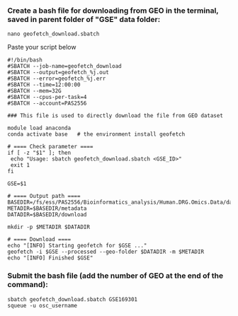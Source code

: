 
### Create a bash file for downloading from GEO in the terminal, saved in parent folder of "GSE" data folder:
   ```console
   nano geofetch_download.sbatch
   ```
   Paste your script below
   ```console
#!/bin/bash
#SBATCH --job-name=geofetch_download
#SBATCH --output=geofetch_%j.out
#SBATCH --error=geofetch_%j.err
#SBATCH --time=12:00:00
#SBATCH --mem=32G
#SBATCH --cpus-per-task=4
#SBATCH --account=PAS2556

### This file is used to directly download the file from GEO dataset

module load anaconda
conda activate base   # the environment install geofetch

# ==== Check parameter ====
if [ -z "$1" ]; then
    echo "Usage: sbatch geofetch_download.sbatch <GSE_ID>"
    exit 1
fi

GSE=$1

# ==== Output path ====
BASEDIR=/fs/ess/PAS2556/Bioinformatics_analysis/Human.DRG.Omics.Data/datasets/RNA.data/Download.data/$GSE
METADIR=$BASEDIR/metadata
DATADIR=$BASEDIR/download

mkdir -p $METADIR $DATADIR

# ==== Download ====
echo "[INFO] Starting geofetch for $GSE ..."
geofetch -i $GSE --processed --geo-folder $DATADIR -m $METADIR
echo "[INFO] Finished $GSE"
   ```


### Submit the bash file (add the number of GEO at the end of the command):
   ```console
   sbatch geofetch_download.sbatch GSE169301
   squeue -u osc_username
   ```
